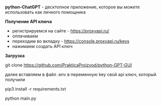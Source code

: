 **python-ChatGPT** - десктопное приложение, которое вы можете использовать как личного помощника



**Получение API ключа**

+ регистрируемся на сайте - https://proxyapi.ru/
+ оплачиваем
+ переходим во вкладку - https://console.proxyapi.ru/keys
+ нажимаем создать API ключ
  


**Загрузка**

git clone https://github.com/PrakticaProizvod/python-GPT-GUI

далее вставляем в файл .env в переменную key свой api ключ, который получили

pip3 install -r requirements.txt

python main.py
